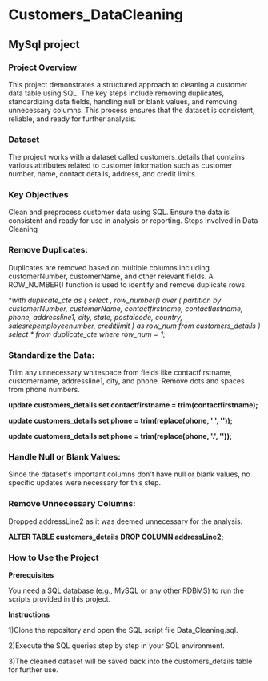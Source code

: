 # Customers_DataCleaning
## MySql project  

 ### Project Overview  
 
This project demonstrates a structured approach to cleaning a customer data table using SQL. The key steps include removing duplicates, standardizing data fields, handling null or blank values, and removing unnecessary columns. This process ensures that the dataset is consistent, reliable, and ready for further analysis.  


### Dataset  

The project works with a dataset called customers_details that contains various attributes related to customer information such as customer number, name, contact details, address, and credit limits.  


### Key Objectives  

Clean and preprocess customer data using SQL.
Ensure the data is consistent and ready for use in analysis or reporting.
Steps Involved in Data Cleaning  

### Remove Duplicates:  

Duplicates are removed based on multiple columns including customerNumber, customerName, and other relevant fields.
A ROW_NUMBER() function is used to identify and remove duplicate rows.  

**with duplicate_cte as (
    select *, row_number() over (
        partition by customerNumber, customerName, contactfirstname, contactlastname, phone, addressline1, city, state, postalcode, country, salesrepemployeenumber, creditlimit
    ) as row_num
    from customers_details
)  select * 
from duplicate_cte
where row_num = 1;**  

### Standardize the Data:  

Trim any unnecessary whitespace from fields like contactfirstname, customername, addressline1, city, and phone.
Remove dots and spaces from phone numbers.  

**update customers_details
set contactfirstname = trim(contactfirstname);**  

**update customers_details
set phone = trim(replace(phone, ' ', ''));**  

**update customers_details
set phone = trim(replace(phone, '.', ''));**  

### Handle Null or Blank Values:  

Since the dataset's important columns don't have null or blank values, no specific updates were necessary for this step.  

### Remove Unnecessary Columns:  

Dropped addressLine2 as it was deemed unnecessary for the analysis.  

**ALTER TABLE customers_details
DROP COLUMN addressLine2;**  

### How to Use the Project  

**Prerequisites**  

You need a SQL database (e.g., MySQL or any other RDBMS) to run the scripts provided in this project.  

**Instructions**  

1)Clone the repository and open the SQL script file Data_Cleaning.sql.  

2)Execute the SQL queries step by step in your SQL environment.  

3)The cleaned dataset will be saved back into the customers_details table for further use.
